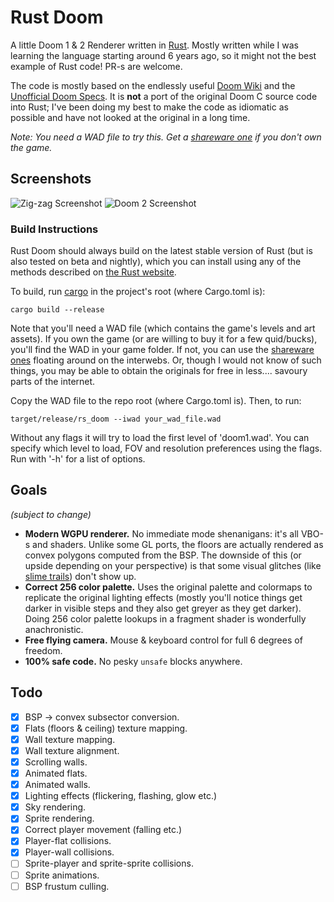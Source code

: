 Rust Doom
=========

A little Doom 1 & 2 Renderer written in [Rust](https://github.com/rust-lang/rust). Mostly written while I was learning the language starting around 6 years ago, so it might not the best example of Rust code! PR-s are welcome.

The code is mostly based on the endlessly useful [Doom Wiki](http://doomwiki.org) and the [Unofficial Doom Specs](http://www.gamers.org/dhs/helpdocs/dmsp1666.html). It is **not** a port of the original Doom C source code into Rust; I've been doing my best to make the code as idiomatic as possible and have not looked at the original in a long time.

*Note: You need a WAD file to try this. Get a [shareware one](http://www.pc-freak.net/files/doom-wad-files/Doom1.WAD) if you don't own the game.*

## Screenshots
![Zig-zag Screenshot](assets/screenshots/readme2.png)
![Doom 2 Screenshot](assets/screenshots/readme1.png)

### Build Instructions
Rust Doom should always build on the latest stable version of Rust (but is also tested on beta and nightly), which you can install using any of the methods described on [the Rust website](https://www.rust-lang.org/downloads.html).

To build, run [cargo](http://crates.io) in the project's root (where Cargo.toml is):
```
cargo build --release
```

Note that you'll need a WAD file (which contains the game's levels and art assets). If you own the game (or are willing to buy it for a few quid/bucks), you'll find the WAD in your game folder. If not, you can use the [shareware ones](http://distro.ibiblio.org/pub/linux/distributions/slitaz/sources/packages/d/doom1.wad) floating around on the interwebs. Or, though I would not know of such things, you may be able to obtain the originals for free in less.... savoury parts of the internet.

Copy the WAD file to the repo root (where Cargo.toml is). Then, to run:
```
target/release/rs_doom --iwad your_wad_file.wad
```

Without any flags it will try to load the first level of 'doom1.wad'. You can
specify which level to load, FOV and resolution preferences using the flags. Run
with '-h' for a list of options.

## Goals
_(subject to change)_

* **Modern WGPU renderer.** No immediate mode shenanigans: it's all VBO-s and shaders. Unlike some GL ports, the floors are actually rendered as convex polygons computed from the BSP. The downside of this (or upside depending on your perspective) is that some visual glitches (like [slime trails](http://doom.wikia.com/wiki/Slime_trail)) don't show up.
* **Correct 256 color palette.** Uses the original palette and colormaps to replicate the original lighting effects (mostly you'll notice things get darker in visible steps and they also get greyer as they get darker). Doing 256 color palette lookups in a fragment shader is wonderfully anachronistic.
* **Free flying camera.** Mouse & keyboard control for full 6 degrees of freedom.
* **100% safe code.** No pesky `unsafe` blocks anywhere.

## Todo
* [x] BSP -> convex subsector conversion.
* [x] Flats (floors & ceiling) texture mapping.
* [x] Wall texture mapping.
* [x] Wall texture alignment.
* [x] Scrolling walls.
* [x] Animated flats.
* [x] Animated walls.
* [x] Lighting effects (flickering, flashing, glow etc.)
* [x] Sky rendering.
* [x] Sprite rendering.
* [x] Correct player movement (falling etc.)
* [x] Player-flat collisions.
* [x] Player-wall collisions.
* [ ] Sprite-player and sprite-sprite collisions.
* [ ] Sprite animations.
* [ ] BSP frustum culling.
